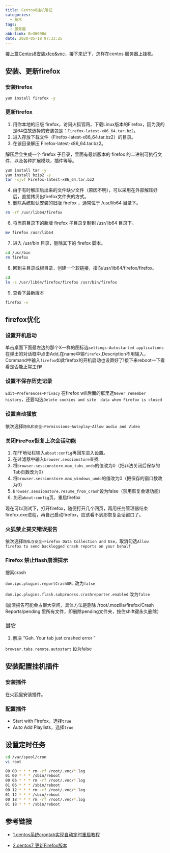 ```yaml
---
title: Centos8挂机笔记
categories:
  - 技术
tags:
  - 服务器
abbrlink: 8e36690d
date: 2020-05-18 07:33:25
---
```


接上篇[Centos8安装xfce&vnc](https://bore.vip/post/centos8-xfce-vnc/)，接下来记下，怎样在centos 服务器上挂机。

## 安装、更新firefox

### 安装firefox

```bash
yum install firefox -y
```

### 更新firefox

1. 用你本地的旧版 firefox，访问火狐官网，下载Linux版本的Firefox，因为我的是64位故选择的安装包是：`Firefox-latest-x86_64.tar.bz2`。
2. 进入存放下载文件（Firefox-latest-x86_64.tar.bz2）的目录。
3. 在该目录解压 Firefox-latest-x86_64.tar.bz2。

解压后会生成一个 firefox 子目录，里面有最新版本的 firefox 的二进制可执行文件，以及各种扩展模块，插件等等。

```bash
yum install tar -y
yum install bzip2 -y
tar -xjvf Firefox-latest-x86_64.tar.bz2
```

4. 由于有时解压后出来的文件缺少文件（原因不明），可以采用在外部解压好后，直接拷贝出firefox文件夹的方式。
5. 删除系统默认安装的旧版 firefox ，通常位于 /usr/lib64 目录下。

```bash
rm -rf /usr/lib64/firefox
```

6. 将当前目录下的新版 firefox 子目录复制到 /usr/lib64 目录下。

```bash
mv firefox /usr/lib64
```

7. 进入 /usr/bin 目录，删除其下的 firefox 脚本。

```bash
cd /usr/bin
rm firefox
```

8. 回到主目录或根目录，创建一个软链接，指向/usr/lib64/firefox/firefox。

```bash
cd
ln -s /usr/lib64/firefox/firefox /usr/bin/firefox
```

9. 查看下最新版本

```bash
firefox -v
```

## firefox优化

### 设置开机启动

单击桌面下面最左边的那个X一样的图标选`settings–Autostarted applications`在弹出的对话框中点击Add,在name中输`firefox`,Description不用输入，Command中输入`firefox`如此firefox的开机启动也设置好了!接下来reboot一下看看是否能正常工作!

### 设置不保存历史记录

`Edit–Preferences–Privacy` 在firefox will后面的框里选`Never remember history`，还要勾选`Delete cookies and site  data when Firefox is closed`

### 设置自动播放

依次选择`隐私和安全—Permissions—Autoplay—Allow audio and Video`

### 关闭FireFox恢复上次会话功能 

1.   在FF地址栏输入`about:config`再回车进入设置。
2. 在过滤器中输入`browser.sessionstore`查找
3.  将`browser.sessionstore.max_tabs_undo`的值改为0（把非法关闭后保存的Tab页数改为0）
4. 将`browser.sessionstore.max_windows_undo`的值改为0（把保存的窗口数改为0）
5. `browser.sessionstore.resume_from_crash`设为false（禁用恢复会话功能）
6. 关闭`about:config`页，重启firefox

现在可以测试下，打开firefox，随便打开几个网页，再用任务管理器结束firefox.exe进程，再自己启动firefox，应该看不到那恢复会话窗口了。

### 火狐禁止提交错误报告

依次选择`隐私与安全—Firefox Data Collection and Use`，取消勾选`Allow firefox to send backlogged crash reports on your behalf`

### Firefox 禁止flash崩溃提示

搜索crash  

`dom.ipc.plugins.reportCrashURL`  改为`false`

`dom.ipc.plugins.flash.subprocess.crashreporter.enabled`  改为`false`

(崩溃报告可能会占很大空间，具体方法是删除 /root/.mozilla/firefox/Crash Reports/pending 里所有文件，即删除pending文件夹，按住shift键永久删除）

### 其它

1. 解决  “Gah. Your tab just crashed error ”

`browser.tabs.remote.autostart`  设为false

## 安装配置挂机插件

### 安装插件

在火狐里安装插件。

### 配置插件

+ Start with Firefox，选择`true`
+ Auto Add Playlists，选择`true`

## 设置定时任务

```bash
cd /var/spool/cron 
vi root
```

```bash
00 00 * * * rm -rf /root/.vnc/*.log
01 00 * * * /sbin/reboot
00 06 * * * rm -rf /root/.vnc/*.log
01 06 * * * /sbin/reboot
00 12 * * * rm -rf /root/.vnc/*.log
01 12 * * * /sbin/reboot
00 18 * * * rm -rf /root/.vnc/*.log
01 18 * * * /sbin/reboot
```

## 参考链接

+ [1.centos系统crontab实现自动定时重启教程](https://www.iteye.com/blog/wangbanmin-2397404) 

+ [2.centos7 更新Firefox版本](https://cloud.tencent.com/developer/article/1406596)   



​       

